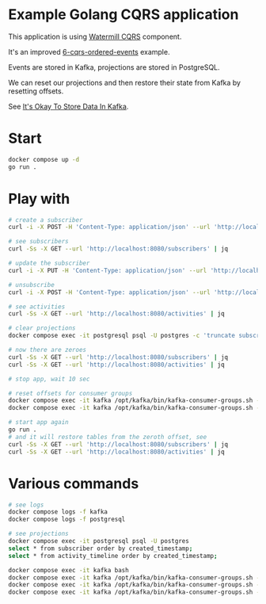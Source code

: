 # Example Golang CQRS application

This application is using [Watermill CQRS](http://watermill.io/docs/cqrs) component.

It's an improved [6-cqrs-ordered-events](https://github.com/ThreeDotsLabs/watermill/tree/master/_examples/basic/6-cqrs-ordered-events) example.

Events are stored in Kafka, projections are stored in PostgreSQL.

We can reset our projections and then restore their state from Kafka by resetting offsets.

See [It's Okay To Store Data In Kafka](https://www.confluent.io/blog/okay-store-data-apache-kafka/).

# Start
```bash
docker compose up -d
go run .
```

# Play with
```bash
# create a subscriber
curl -i -X POST -H 'Content-Type: application/json' --url 'http://localhost:8080/subscribe'

# see subscribers
curl -Ss -X GET --url 'http://localhost:8080/subscribers' | jq

# update the subscriber
curl -i -X PUT -H 'Content-Type: application/json' --url 'http://localhost:8080/update/216681f5-e73e-4461-926e-019445b9913b'

# unsubscribe
curl -i -X POST -H 'Content-Type: application/json' --url 'http://localhost:8080/unsubscribe/216681f5-e73e-4461-926e-019445b9913b'

# see activities
curl -Ss -X GET --url 'http://localhost:8080/activities' | jq

# clear projections
docker compose exec -it postgresql psql -U postgres -c 'truncate subscriber; truncate activity_timeline;'

# now there are zeroes
curl -Ss -X GET --url 'http://localhost:8080/subscribers' | jq
curl -Ss -X GET --url 'http://localhost:8080/activities' | jq

# stop app, wait 10 sec

# reset offsets for consumer groups
docker compose exec -it kafka /opt/kafka/bin/kafka-consumer-groups.sh --bootstrap-server kafka:29092 --group SubscriberProjection --reset-offsets --to-earliest --execute --topic events
docker compose exec -it kafka /opt/kafka/bin/kafka-consumer-groups.sh --bootstrap-server kafka:29092 --group ActivityTimelineProjection --reset-offsets --to-earliest --execute --topic events

# start app again
go run .
# and it will restore tables from the zeroth offset, see
curl -Ss -X GET --url 'http://localhost:8080/subscribers' | jq
curl -Ss -X GET --url 'http://localhost:8080/activities' | jq
```

# Various commands
```bash
# see logs
docker compose logs -f kafka
docker compose logs -f postgresql

# see projections
docker compose exec -it postgresql psql -U postgres
select * from subscriber order by created_timestamp;
select * from activity_timeline order by created_timestamp;

docker compose exec -it kafka bash
docker compose exec -it kafka /opt/kafka/bin/kafka-consumer-groups.sh --bootstrap-server kafka:29092 --list
docker compose exec -it kafka /opt/kafka/bin/kafka-consumer-groups.sh --bootstrap-server kafka:29092 --describe --group SubscriberProjection --offsets
docker compose exec -it kafka /opt/kafka/bin/kafka-consumer-groups.sh --bootstrap-server kafka:29092 --describe --group ActivityTimelineProjection --offsets
```
